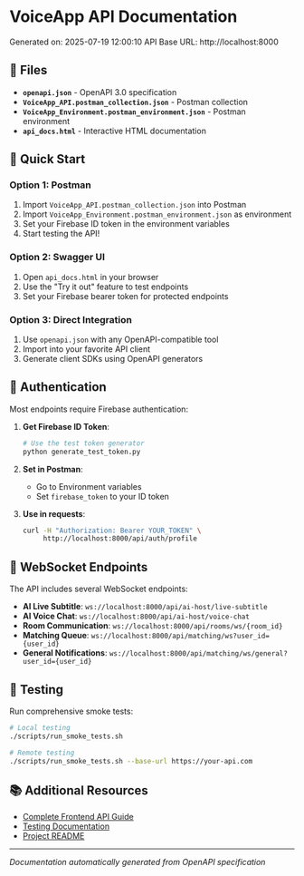 # VoiceApp API Documentation

Generated on: 2025-07-19 12:00:10
API Base URL: http://localhost:8000

## 📁 Files

- **`openapi.json`** - OpenAPI 3.0 specification
- **`VoiceApp_API.postman_collection.json`** - Postman collection
- **`VoiceApp_Environment.postman_environment.json`** - Postman environment
- **`api_docs.html`** - Interactive HTML documentation

## 🚀 Quick Start

### Option 1: Postman
1. Import `VoiceApp_API.postman_collection.json` into Postman
2. Import `VoiceApp_Environment.postman_environment.json` as environment
3. Set your Firebase ID token in the environment variables
4. Start testing the API!

### Option 2: Swagger UI
1. Open `api_docs.html` in your browser
2. Use the "Try it out" feature to test endpoints
3. Set your Firebase bearer token for protected endpoints

### Option 3: Direct Integration
1. Use `openapi.json` with any OpenAPI-compatible tool
2. Import into your favorite API client
3. Generate client SDKs using OpenAPI generators

## 🔑 Authentication

Most endpoints require Firebase authentication:

1. **Get Firebase ID Token**:
   ```bash
   # Use the test token generator
   python generate_test_token.py
   ```

2. **Set in Postman**:
   - Go to Environment variables
   - Set `firebase_token` to your ID token

3. **Use in requests**:
   ```bash
   curl -H "Authorization: Bearer YOUR_TOKEN" \
        http://localhost:8000/api/auth/profile
   ```

## 📡 WebSocket Endpoints

The API includes several WebSocket endpoints:

- **AI Live Subtitle**: `ws://localhost:8000/api/ai-host/live-subtitle`
- **AI Voice Chat**: `ws://localhost:8000/api/ai-host/voice-chat`
- **Room Communication**: `ws://localhost:8000/api/rooms/ws/{room_id}`
- **Matching Queue**: `ws://localhost:8000/api/matching/ws?user_id={user_id}`
- **General Notifications**: `ws://localhost:8000/api/matching/ws/general?user_id={user_id}`

## 🧪 Testing

Run comprehensive smoke tests:
```bash
# Local testing
./scripts/run_smoke_tests.sh

# Remote testing
./scripts/run_smoke_tests.sh --base-url https://your-api.com
```

## 📚 Additional Resources

- [Complete Frontend API Guide](../FRONTEND_API_GUIDE.md)
- [Testing Documentation](../TESTING.md)
- [Project README](../README.md)

---

*Documentation automatically generated from OpenAPI specification*
